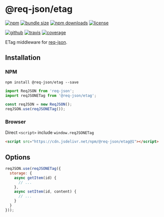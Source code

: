 # @req-json/etag

[![npm][badge-version]][npm]
[![bundle size][badge-size]][bundlephobia]
[![npm downloads][badge-downloads]][npm]
[![license][badge-license]][license]


[![github][badge-issues]][github]
[![travis][badge-build]][travis]
[![coverage][badge-coverage]][coveralls]

ETag middleware for [req-json][req-json].

## Installation

### NPM

```
npm install @req-json/etag --save
```

```js
import ReqJSON from 'req-json';
import reqJSONETag from '@req-json/etag';

const reqJSON = new ReqJSON();
reqJSON.use(reqJSONETag());
```

### Browser

Direct `<script>` include `window.reqJSONETag`

```html
<script src="https://cdn.jsdelivr.net/npm/@req-json/etag@1"></script>
```

## Options

```js
reqJSON.use(reqJSONETag({
  storage: {
    async getItem(id) {
      // ...
    },
    async setItem(id, content) {
      // ...
    }
  }
}));
```

[req-json]: https://github.com/Cweili/req-json

[badge-version]: https://img.shields.io/npm/v/@req-json%2Fetag.svg
[badge-downloads]: https://img.shields.io/npm/dt/@req-json%2Fetag.svg
[npm]: https://www.npmjs.com/package/@req-json/etag

[badge-size]: https://img.shields.io/bundlephobia/minzip/@req-json%2Fetag.svg
[bundlephobia]: https://bundlephobia.com/result?p=@req-json%2Fetag

[badge-license]: https://img.shields.io/npm/l/@req-json%2Fetag.svg
[license]: https://github.com/req-json/req-json-etag/blob/master/LICENSE

[badge-issues]: https://img.shields.io/github/issues/req-json/req-json-etag.svg
[github]: https://github.com/req-json/req-json-etag

[badge-build]: https://travis-ci.org/req-json/req-json-etag.svg?branch=master
[travis]: https://travis-ci.org/req-json/req-json-etag

[badge-coverage]: https://coveralls.io/repos/github/req-json/req-json-etag/badge.svg?branch=master
[coveralls]: https://coveralls.io/github/req-json/req-json-etag?branch=master
